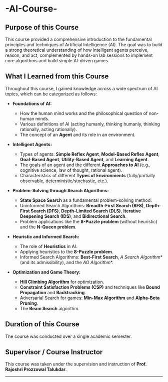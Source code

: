 # -AI-Course-

## Purpose of this Course

This course provided a comprehensive introduction to the fundamental principles and techniques of Artificial Intelligence (AI). The goal was to build a strong theoretical understanding of how intelligent agents perceive, reason, and act, complemented by hands-on lab sessions to implement core algorithms and build simple AI-driven games.

## What I Learned from this Course

Throughout this course, I gained knowledge across a wide spectrum of AI topics, which can be categorized as follows:

*   **Foundations of AI:**
    *   How the human mind works and the philosophical question of non-human minds.
    *   Various definitions of AI (acting humanly, thinking humanly, thinking rationally, acting rationally).
    *   The concept of an **Agent** and its role in an environment.

*   **Intelligent Agents:**
    *   Types of agents: **Simple Reflex Agent**, **Model-Based Reflex Agent**, **Goal-Based Agent**, **Utility-Based Agent**, and **Learning Agent**.
    *   The goals of an agent and the different **Approaches to AI** (e.g., cognitive science, law of thought, rational agent).
    *   Characteristics of different **Types of Environments** (fully/partially observable, deterministic/stochastic, etc.).

*   **Problem-Solving through Search Algorithms:**
    *   **State Space Search** as a fundamental problem-solving method.
    *   Uninformed Search Algorithms: **Breadth-First Search (BFS)**, **Depth-First Search (DFS)**, **Depth-Limited Search (DLS)**, **Iterative Deepening Search (IDS)**, and **Bidirectional Search**.
    *   Problem applications like the **8-Puzzle problem** (without heuristic) and the **N-Queen problem**.

*   **Heuristic and Informed Search:**
    *   The role of **Heuristics** in AI.
    *   Applying heuristics to the **8-Puzzle problem**.
    *   Informed Search Algorithms: **Best-First Search**, **A* Search Algorithm** (and its admissibility), and the **AO* Algorithm**.

*   **Optimization and Game Theory:**
    *   **Hill Climbing Algorithm** for optimization.
    *   **Constraint Satisfaction Problems (CSP)** and techniques like **Bound Propagation** and **Backtracking**.
    *   Adversarial Search for games: **Min-Max Algorithm** and **Alpha-Beta Pruning**.
    *   The **Beam Search** algorithm.

## Duration of this Course

The course was conducted over a single academic semester.

## Supervisor / Course Instructor

This course was taken under the supervision and instruction of **Prof. Rajoshri Prozzowal Talukdar**.

---
